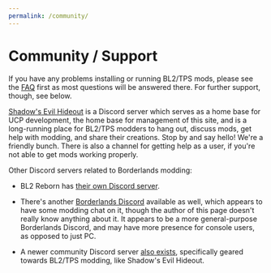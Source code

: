 ```yaml
---
permalink: /community/
---
```


# Community / Support

If you have any problems installing or running BL2/TPS mods, please see the
[FAQ](https://bit.ly/2un6scY) first as most questions will be answered there.
For further support, though, see below.

[Shadow's Evil Hideout](https://discord.gg/0YjZxbVBS9b3bXUS) is a Discord server which
serves as a home base for UCP development, the home base for management of this site, and
is a long-running place for BL2/TPS modders to hang out, discuss mods, get help with
modding, and share their creations.  Stop by and say hello!  We're a friendly bunch.
There is also a channel for getting help as a user, if you're not able to get mods
working properly.

Other Discord servers related to Borderlands modding:

- BL2 Reborn has [their own Discord server](https://discord.gg/Rakbg5F).

- There's another [Borderlands Discord](https://discordapp.com/invite/9dYYN6Y) available
  as well, which appears to have some modding chat on it, though the author of this page
  doesn't really know anything about it.  It appears to be a more general-purpose Borderlands
  Discord, and may have more presence for console users, as opposed to just PC.

- A newer community Discord server [also exists](https://discord.gg/x5uQjE6), specifically
  geared towards BL2/TPS modding, like Shadow's Evil Hideout.
